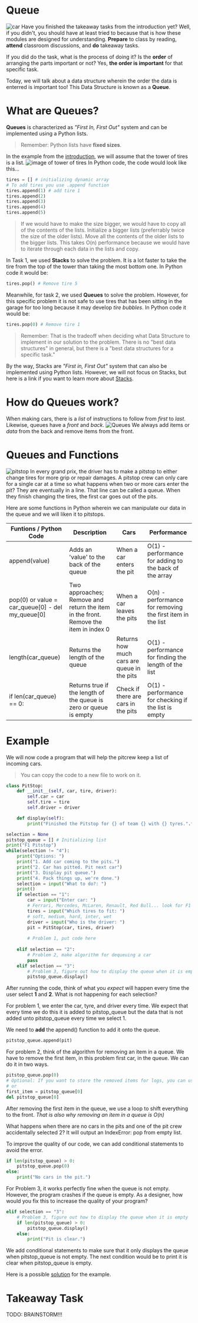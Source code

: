 # Queue

![car](images/car-01.jpg)
Have you finished the takeaway tasks from the introduction yet? Well, if you didn't, you should have at least tried to because that is how these modules are designed for understanding. **Prepare** to class by reading, **attend** classroom discussions, and **do** takeaway tasks.

If you did do the task, what is the process of doing it? Is the **order** of arranging the parts important or not? Yes, **the order is important** for that specific task.

Today, we will talk about a data structure wherein the order the data is enterred is important too! This Data Structure is known as a **Queue**.

**What are Queues?**
=
**Queues** is characterized as *"First In, First Out"* system and can be implemented using a Python lists. 
> Remember: Python lists have **fixed sizes**.

In the example from the [introduction](0-introduction.md), we will assume that the tower of tires is a list.
![image of tower of tires](images/tires-00.jpg)
In Python code, the code would look like this...
```python
tires = [] # initializing dynamic array
# To add tires you use .append function
tires.append(1) # add tire 1
tires.append(2)
tires.append(3)
tires.append(4)
tires.append(5)
```

> If we would have to make the size bigger, we would have to copy all of the contents of the lists. Initialize a bigger lists (preferrably twice the size of the older lists). Move all the contents of the older lists to the bigger lists. This takes O(n) performance because we would have to iterate through each data in the lists and copy.

In Task 1, we used **Stacks** to solve the problem. It is a lot faster to take the tire from the top of the tower than taking the most bottom one. In Python code it would be:

```python
tires.pop() # Remove tire 5
```

Meanwhile, for task 2, we used **Queues** to solve the problem. However, for this specific problem it is not safe to use tires that has been sitting in the garage for too long because it may develop *tire bubbles*. In Python code it would be:

```python
tires.pop(0) # Remove tire 1
```

>Remember: That is the tradeoff when deciding what Data Structure to implement in our solution to the problem. There is no "best data structures" in general, but there is a "best data structures for a specific task."

By the way, Stacks are *"First in, First Out"* system that can also be implemented using Python lists. However, we will not focus on Stacks, but here is a link if you want to learn more about [Stacks](https://byui-cse.github.io/cse212-course/lesson03/03-prepare.html).

**How do Queues work?**
=
When making cars, there is a *list* of instructions to follow from *first* to *last*. Likewise, queues have a *front* and *back*. 
![Queues](images/queues-tires-00.jpg)
We always add items or *data* from the back and remove items from the front.

Queues and Functions
=
![pitstop](images/queues-pitstop-00.jpg)
In every grand prix, the driver has to make a pitstop to either change tires for more grip or repair damages. A pitstop crew can only care for a single car at a time so what happens when two or more cars enter the pit? They are eventually in a line. That line can be called a queue. When they finish changing the tires, the first car goes out of the pits.

Here are some functions in Python wherein we can manipulate our data in the queue and we will liken it to pitstops.

Funtions / Python Code | Description | Cars | Performance |
| ----- | ----- | ----- | ----- |
| append(value) | Adds an 'value' to the back of the queue | When a car enters the pit | O(1) - performance for adding to the back of the array
| pop(0) or value = car_queue[0] - del my_queue[0] | Two approaches; Remove and return the item in the front. Remove the item in index 0 | When a car leaves the pits | O(n) - performance for removing the first item in the list
| length(car_queue) | Returns the length of the queue | Returns how much cars are queue in the pits | O(1) - performance for finding the length of the list
| if len(car_queue) == 0: | Returns true if the length of the queue is zero or queue is empty | Check if there are cars in the pits | O(1) - performance for checking if the list is empty

Example
=
We will now code a program that will help the pitcrew keep a list of incoming cars.

>You can copy the code to a new file to work on it.
```python
class PitStop:
    def __init__(self, car, tire, driver):
        self.car = car
        self.tire = tire
        self.driver = driver

    def display(self):
        print("Finished the Pitstop for {} of team {} with {} tyres.".format(self.driver, self.car, self.tire))

selection = None
pitstop_queue = [] # Initializing list
print("F1 Pitstop")
while(selection != "4"):
    print("Options: ")
    print("1. Add car coming to the pits.")
    print("2. Car has pitted. Pit next car")
    print("3. Display pit queue.")
    print("4. Pack things up, we're done.")
    selection = input("What to do?: ")
    print()
    if selection == "1":
        car = input("Enter car: ")
        # Ferrari, Mercedes, McLaren, Renault, Red Bull... look for F1 teams
        tires = input("Which tires to fit: ")
        # soft, medium, hard, inter, wet
        driver = input("Who is the driver: ")
        pit = PitStop(car, tires, driver)
        
        # Problem 1, put code here
        
    elif selection == "2":
        # Problem 2, make algorithm for dequeuing a car
        pass
    elif selection == "3":
        # Problem 3, figure out how to display the queue when it is empty
        pitstop_queue.display()
```
After running the code, think of what you *expect* will happen every time the user select **1** and **2**. What is not happening for each selection?

For problem 1, we enter the car, tyre, and driver every time. We expect that every time we do this it is added to pitstop_queue but the data that is not added unto pitstop_queue every time we select 1.

We need to **add** the append() function to add it onto the queue.
```python
pitstop_queue.append(pit)
```

For problem 2, think of the algorithm for removing an item in a queue. We have to remove the first item, in this problem first car, in the queue. We can do it in two ways. 
```python
pitstop_queue.pop(0)
# Optional: If you want to store the removed items for logs, you can use first_item = pitstop_queue.pop(0)
# or
first_item = pitstop_queue[0]
del pitstop_queue[0]
```
After removing the first item in the queue, we use a loop to shift everything to the front. *That is also why removing an item in a queue is O(n)*

What happens when there are no cars in the pits and one of the pit crew accidentally selected 2? It will output an IndexError: pop from empty list.

To improve the quality of our code, we can add conditional statements to avoid the error.
```python
if len(pitstop_queue) > 0:
    pitstop_queue.pop(0)
else:
    print("No cars in the pit.")
```

For Problem 3, it works perfectly fine when the queue is not empty. However, the program crashes if the queue is empty. As a designer, how would you fix this to increase the quality of your program?
```python
elif selection == "3":
    # Problem 3, figure out how to display the queue when it is empty
    if len(pitstop_queue) > 0:
        pitstop_queue.display()
    else:
        print("Pit is clear.")
```
We add conditional statements to make sure that it only displays the queue when pitstop_queue is not empty. The next condition would be to print it is clear when pitstop_queue is empty.

Here is a possible [solution](files/queues1Asolved.py) for the example.

Takeaway Task
=
TODO: BRAINSTORM!!!